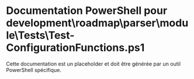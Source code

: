 # Documentation PowerShell pour development\roadmap\parser\module\Tests\Test-ConfigurationFunctions.ps1

Cette documentation est un placeholder et doit être générée par un outil PowerShell spécifique.
